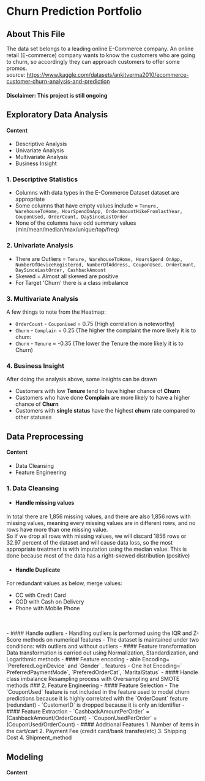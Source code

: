 # Churn Prediction Portfolio
## About This File
The data set belongs to a leading online E-Commerce company. An online retail (E-commerce) company wants to know the customers who are going to churn, so accordingly they can approach customers to offer some promos.
<br/> source: https://www.kaggle.com/datasets/ankitverma2010/ecommerce-customer-churn-analysis-and-prediction
#### **Disclaimer: This project is still ongoing**
## Exploratory Data Analysis
#### Content
- Descriptive Analysis
- Univariate Analysis
- Multivariate Analysis
- Business Insight

### 1. Descriptive Statistics

- Columns with data types in the E-Commerce Dataset dataset are appropriate
- Some columns that have empty values include =
 `Tenure, WarehouseToHome, HourSpendOnApp,
 OrderAmountHikeFromlastYear, CouponUsed, OrderCount,
 DaySinceLastOrder`
- None of the columns have odd summary values (min/mean/median/max/unique/top/freq)

### 2. Univariate Analysis

- There are Outliers = `Tenure, WarehouseToHome, HoursSpend OnApp, NumberOfDeviceRegistered, NumberOfAddress, CouponUsed, OrderCount, DaySinceLastOrder, CashbackAmount`
- Skewed = Almost all skewed are positive
- For Target 'Churn' there is a class imbalance

### 3. Multivariate Analysis

A few things to note from the Heatmap:

- `OrderCount` - `CouponUsed` = 0.75 (High correlation is noteworthy)
- `Churn` - `Complain` = 0.25 (The higher the complaint the more likely it is to chum:
- `Churn` - `Tenure` = -0.35 (The lower the Tenure the more likely it is to Churn)

### 4. Business Insight

After doing the analysis above, some insights can be drawn

- Customers with low **Tenure** tend to have higher chance of **Churn**
- Customers who have done **Complain** are more likely to have a higher chance of **Churn**
- Customers with **single status** have the highest **churn** rate compared to other statuses

## Data Preprocessing
#### Content
- Data Cleansing
- Feature Engineering

### 1. Data Cleansing
- #### Handle missing values
In total there are 1,856 missing values, and there are also 1,856 rows with missing values, meaning every
missing values are in different rows, and no rows have more than one
missing value.
<br/> So if we drop all rows with missing values, we will discard 1856 rows or 32.97
percent of the dataset and will cause data loss, so the most appropriate treatment is
with imputation using the median value. This is done because most of the data
has a right-skewed distribution (positive)
- #### Handle Duplicate
For redundant values as below, merge values:
   - CC with Credit Card
   - COD with Cash on Delivery
   - Phone with Mobile Phone
<br/>
<br/>
- #### Handle outliers
    - Handling outliers is performed using the IQR and Z-Score methods on numerical features
    - The dataset is maintained under two conditions: with outliers and without outliers
- #### Feature transformation
Data transformation is carried out using Normalization, Standardization, and Logarithmic methods
- #### Feature encoding
    - able Encoding= `PereferedLoginDevice` and `Gender` . features
    - One hot Encoding=` PreferredPaymentMode`, `PreferedOrderCat`, `MaritalStatus`
- #### Handle class imbalance
Resampling process with Oversampling and SMOTE methods
### 2. Feature Engineering
- #### Feature Selection
    - The `CouponUsed` feature is not included in the feature used to model churn predictions because it is highly correlated with the `OrderCount` feature (redundant)
    - `CustomerID` is dropped because it is only an identifier
- #### Feature Extraction
    - `CashbackAmountPerOrder` = (CashbackAmount/OrderCount)
    - `CouponUsedPerOrder` = (CouponUsed/OrderCount)
- #### Additional Features
    1. Number of items in the cart/cart
    2. Payment Fee (credit card/bank transfer/etc)
    3. Shipping Cost
    4. Shipment_method
    
## Modeling
#### Content